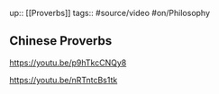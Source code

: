 up:: [[Proverbs]]
tags:: #source/video #on/Philosophy 

## Chinese Proverbs


https://youtu.be/p9hTkcCNQy8

https://youtu.be/nRTntcBs1tk